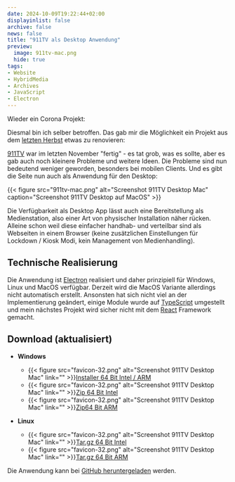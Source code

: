 ```yaml
---
date: 2024-10-09T19:22:44+02:00
displayinlist: false
archive: false
news: false
title: "911TV als Desktop Anwendung"
preview:
  image: 911tv-mac.png
  hide: true
tags:
- Website
- HybridMedia
- Archives
- JavaScript
- Electron
---
```


Wieder ein Corona Projekt:

<!--more-->

Diesmal bin ich selber betroffen. Das gab mir die Möglichkeit ein Projekt aus dem [letzten Herbst](https://christianmahnke.de/post/911tv/) etwas zu renovieren:

[911TV](https://911tv.projektemacher.org/) war im letzten November "fertig" - es tat grob, was es sollte, aber es gab auch noch kleinere Probleme und weitere Ideen. Die Probleme sind nun bedeutend weniger geworden, besonders bei mobilen Clients. Und es gibt die Seite nun auch als Anwendung für den Desktop:

{{< figure src="911tv-mac.png" alt="Screenshot 911TV Desktop Mac" caption="Screenshot 911TV Desktop auf MacOS" >}}

Die Verfügbarkeit als Desktop App lässt auch eine Bereitstellung als Medienstation, also einer Art von physischer Installation näher rücken. Alleine schon weil diese einfacher handhab- und verteilbar sind als Webseiten in einem Browser (keine zusätzlichen Einstellungen für Lockdown / Kiosk Modi, kein Management von Medienhandling).


## Technische Realisierung

Die Anwendung ist [Electron](https://www.electronjs.org/) realisiert und daher prinzipiell für Windows, Linux und MacOS verfügbar. Derzeit wird die MacOS Variante allerdings nicht automatisch erstellt.
Ansonsten hat sich nicht viel an der Implementierung geändert, einige Module wurde auf [TypeScript](https://www.typescriptlang.org/) umgestellt und mein nächstes Projekt wird sicher nicht mit dem [React](https://react.dev/) Framework gemacht.

## Download (aktualisiert)

* **Windows**
  * {{< figure src="favicon-32.png" alt="Screenshot 911TV Desktop Mac" link="" >}}[Installer 64 Bit Intel / ARM]()
  * {{< figure src="favicon-32.png" alt="Screenshot 911TV Desktop Mac" link="" >}}[Zip 64 Bit Intel]()
  * {{< figure src="favicon-32.png" alt="Screenshot 911TV Desktop Mac" link="" >}}[Zip64 Bit ARM]()

* **Linux**
  * {{< figure src="favicon-32.png" alt="Screenshot 911TV Desktop Mac" link="" >}}[Tar.gz 64 Bit Intel]()
  * {{< figure src="favicon-32.png" alt="Screenshot 911TV Desktop Mac" link="" >}}[Tar.gz 64 Bit ARM]()

Die Anwendung kann bei [GitHub heruntergeladen](https://github.com/cmahnke/911tv/releases) werden.
